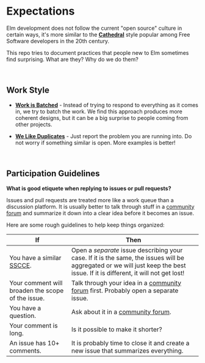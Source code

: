 # Expectations

Elm development does not follow the current "open source" culture in certain ways, it's more similar to the [**Cathedral**](http://catb.org/~esr/writings/cathedral-bazaar/cathedral-bazaar/index.html#catbmain) style popular among Free Software developers in the 20th century.

This repo tries to document practices that people new to Elm sometimes find surprising. What are they? Why do we do them?

<br>

## Work Style

- [**Work is Batched**](batching.md) - Instead of trying to respond to everything as it comes in, we try to batch the work. We find this approach produces more coherent designs, but it can be a big surprise to people coming from other projects.

- [**We Like Duplicates**](duplicates.md) - Just report the problem you are running into. Do not worry if something similar is open. More examples is better!

<br>

## Participation Guidelines

**What is good etiquete when replying to issues or pull requests?**

Issues and pull requests are treated more like a work queue than a discussion platform. It is usually better to talk through stuff in a [community forum][comm] and summarize it down into a clear idea before it becomes an issue.

Here are some rough guidelines to help keep things organized:


| If             | Then           |
|----------------|----------------|
| You have a similar [SSCCE][]. | Open a *separate* issue describing your case. If it is the same, the issues will be aggregated or we will just keep the best issue. If it is different, it will not get lost! |
| Your comment will broaden the scope of the issue. | Talk through your idea in a [community forum][comm] first. Probably open a separate issue. |
| You have a question. | Ask about it in a [community forum][comm]. |
| Your comment is long. | Is it possible to make it shorter? |
| An issue has 10+ comments. | It is probably time to close it and create a new issue that summarizes everything. |


[comm]: http://elm-lang.org/community
[SSCCE]: http://sscce.org/
